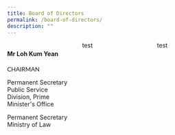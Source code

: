 ```yaml
---
title: Board of Directors
permalink: /board-of-directors/
description: ""
---
```

<style>
.grid-container{
	display: grid;
	grid-template-columns: 1fr 1fr 1fr;
	grid-gap: 20px;
	
	}
	
	.BOD-float-child{
	

	}
	
	.role{
		font-family: Calibri, Lato, sans-serif
	}

</style>
<div class="grid-container">
	<div class="BOD-float-child"><h4>Mr Loh Kum Yean</h4>
		<p class="role">CHAIRMAN</p>
		
<p>Permanent Secretary  
Public Service Division,  
Prime Minister's Office

Permanent Secretary​  
Ministry of Law
		</p>		
		
</div>
<div class="BOD-float-child">test</div>
<div class="BOD-float-child">test</div>
</div>